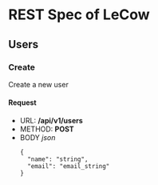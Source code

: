# REST Spec of LeCow

## Users
### Create
Create a new user
#### Request
* URL: **/api/v1/users**
* METHOD: **POST**
* BODY *json*
  ```
  {
    "name": "string",
    "email": "email_string"
  }
  ```

